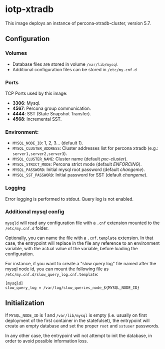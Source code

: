 # iotp-xtradb

This image deploys an instance of percona-xtradb-cluster, version 5.7.

## Configuration

### Volumes

- Database files are stored in volume `/var/lib/mysql`
- Additional configuration files can be stored in `/etc/my.cnf.d`

### Ports

TCP Ports used by this image:

- **3306**: Mysql.
- **4567**: Percona group communication.
- **4444**: SST (State Snapshot Transfer).
- **4568**: Incremental SST.

### Environment:

- `MYSQL_NODE_ID`: 1, 2, 3... (default *1*).
- `MYSQL_CLUSTER_ADDRESS`: Cluster addresses list for percona xtradb (e.g.: `server1,server2,server3`).
- `MYSQL_CLUSTER_NAME`: Cluster name (default *pxc-cluster*).
- `MYSQL_STRICT_MODE`: Percona strict mode (default *ENFORCING*).
- `MYSQL_PASSWORD`: Initial mysql root password (default *changeme*).
- `MYSQL_SST_PASSWORD`: Initial password for SST (default *changeme*).

### Logging

Error logging is performed to stdout. Query log is not enabled.

### Additional mysql config

`mysqld` will read any configuration file with a `.cnf` extension mounted to the `/etc/my.cnf.d` folder.

Optionally, you can name the file with a `.cnf.template` extension. In that case, the entrypoint will replace in the file any reference to an environment variable, with the actual value of the variable, before loading the configuration.

For instance, if you want to create a "slow query log" file named after the mysql node id, you can mount the following file as `/etc/my.cnf.d/slow_query_log.cnf.template`:

```
[mysqld]
slow_query_log = /var/log/slow_queries_node_${MYSQL_NODE_ID}
```

## Initialization

If `MYSQL_NODE_ID` is *1* and `/var/lib/mysql` is empty (i.e. usually on first deployment of the first container in the statefulset), the entrypoint will create an empty database and set the proper `root` and `sstuser` passwords.

In any other case, the entrypoint will not attempt to init the database, in order to avoid possible information loss.
